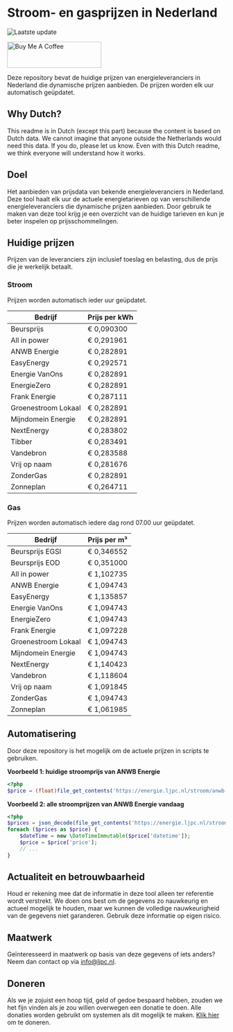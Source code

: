 # Stroom- en gasprijzen in Nederland

![Laatste update](https://img.shields.io/badge/laatste%20update-2023--05--06%2017%3A00%20CET-brightgreen)

<a href="https://www.buymeacoffee.com/Lars-" target="_blank"><img src="https://cdn.buymeacoffee.com/buttons/v2/default-orange.png" alt="Buy Me A Coffee" height="60" style="height: 60px !important;width: 217px !important;" ></a>

Deze repository bevat de huidige prijzen van energieleveranciers in Nederland die dynamische prijzen aanbieden. De prijzen worden elk uur automatisch geüpdatet.

## Why Dutch?

This readme is in Dutch (except this part) because the content is based on Dutch data. We cannot imagine that anyone outside the Netherlands would need this data. If you do, please let us know. Even with this Dutch readme, we think
everyone will understand how it works.

## Doel

Het aanbieden van prijsdata van bekende energieleveranciers in Nederland. Deze tool haalt elk uur de actuele energietarieven op van verschillende energieleveranciers die dynamische prijzen aanbieden. Door gebruik te maken van deze tool
krijg je een overzicht van de huidige tarieven en kun je beter inspelen op prijsschommelingen.

## Huidige prijzen

Prijzen van de leveranciers zijn inclusief toeslag en belasting, dus de prijs die je werkelijk betaalt.

### Stroom

Prijzen worden automatisch ieder uur geüpdatet.

 Bedrijf | Prijs per kWh 
---------|---------------
Beursprijs | € 0,090300
All in power | € 0,291961
ANWB Energie | € 0,282891
EasyEnergy | € 0,292571
Energie VanOns | € 0,282891
EnergieZero | € 0,282891
Frank Energie | € 0,287111
Groenestroom Lokaal | € 0,282891
Mijndomein Energie | € 0,282891
NextEnergy | € 0,283802
Tibber | € 0,283491
Vandebron | € 0,283588
Vrij op naam | € 0,281676
ZonderGas | € 0,282891
Zonneplan | € 0,264711


### Gas

Prijzen worden automatisch iedere dag rond 07.00 uur geüpdatet.

 Bedrijf | Prijs per m³ 
---------|--------------
Beursprijs EGSI | € 0,346552
Beursprijs EOD | € 0,351000
All in power | € 1,102735
ANWB Energie | € 1,094743
EasyEnergy | € 1,135857
Energie VanOns | € 1,094743
EnergieZero | € 1,094743
Frank Energie | € 1,097228
Groenestroom Lokaal | € 1,094743
Mijndomein Energie | € 1,094743
NextEnergy | € 1,140423
Vandebron | € 1,118604
Vrij op naam | € 1,091845
ZonderGas | € 1,094743
Zonneplan | € 1,061985


## Automatisering

Door deze repository is het mogelijk om de actuele prijzen in scripts te gebruiken.

**Voorbeeld 1: huidige stroomprijs van ANWB Energie**

```php
<?php
$price = (float)file_get_contents('https://energie.ljpc.nl/stroom/anwb-energie-nu.txt');

```

**Voorbeeld 2: alle stroomprijzen van ANWB Energie vandaag**

```php
<?php
$prices = json_decode(file_get_contents('https://energie.ljpc.nl/stroom/all-in-power-vandaag.json'),true);
foreach ($prices as $price) {
    $dateTime = new \DateTimeImmutable($price['datetime']);
    $price = $price['price'];
    // ...
}
```

## Actualiteit en betrouwbaarheid

Houd er rekening mee dat de informatie in deze tool alleen ter referentie wordt verstrekt. We doen ons best om de gegevens zo nauwkeurig en actueel mogelijk te houden, maar we kunnen de volledige nauwkeurigheid van de gegevens niet
garanderen. Gebruik deze informatie op eigen risico.

## Maatwerk

Geïnteresseerd in maatwerk op basis van deze gegevens of iets anders? Neem dan contact op
via [info@ljpc.nl](mailto:info@ljpc.nl?subject=Energie%20prijzen).

## Doneren

Als we je zojuist een hoop tijd, geld of gedoe bespaard hebben, zouden we het fijn vinden als je zou willen overwegen een
donatie te doen. Alle donaties worden gebruikt om systemen als dit mogelijk te
maken. [Klik hier](https://www.buymeacoffee.com/Lars-) om te doneren.
